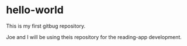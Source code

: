 # hello-world
This is my first gitbug repository.

Joe and I will be using theis repository for the reading-app development.
